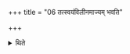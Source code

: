 +++
title = "06 तत्स्वयंविलीनमाज्यम् भवति"

+++

<details><summary>थिते</summary>

6. This is the self-melted ghee. 
</details>
